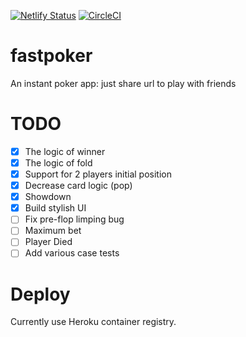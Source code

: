 [![Netlify Status](https://api.netlify.com/api/v1/badges/a26fd5c9-6123-475c-ba6c-1d6493c5eb66/deploy-status)](https://app.netlify.com/sites/fastpoker/deploys)
[![CircleCI](https://circleci.com/gh/acro5piano/fastpoker.svg?style=svg)](https://circleci.com/gh/acro5piano/fastpoker)

# fastpoker

An instant poker app: just share url to play with friends

# TODO

- [x] The logic of winner
- [x] The logic of fold
- [x] Support for 2 players initial position
- [x] Decrease card logic (pop)
- [x] Showdown
- [x] Build stylish UI
- [ ] Fix pre-flop limping bug
- [ ] Maximum bet
- [ ] Player Died
- [ ] Add various case tests

# Deploy

Currently use Heroku container registry.
